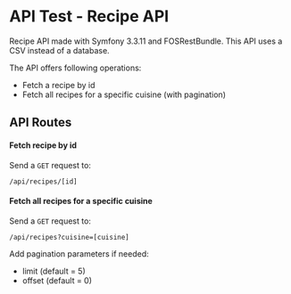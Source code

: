 API Test - Recipe API
==========

Recipe API made with Symfony 3.3.11 and FOSRestBundle. This API uses a CSV instead of a database.

The API offers following operations:

- Fetch a recipe by id
- Fetch all recipes for a specific cuisine (with pagination)

API Routes
-------------------

#### Fetch recipe by id

Send a `GET` request to:
```
/api/recipes/[id]
```

#### Fetch all recipes for a specific cuisine

Send a `GET` request to:
```
/api/recipes?cuisine=[cuisine]
```

Add pagination parameters if needed:
* limit (default = 5)
* offset (default = 0)